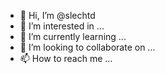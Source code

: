 - 👋 Hi, I’m @slechtd
- 👀 I’m interested in ...
- 🌱 I’m currently learning ...
- 💞️ I’m looking to collaborate on ...
- 📫 How to reach me ...

<!---
slechtd/slechtd is a ✨ special ✨ repository because its `README.md` (this file) appears on your GitHub profile.
You can click the Preview link to take a look at your changes.
--->
